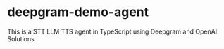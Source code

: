 # deepgram-demo-agent
This is a STT LLM TTS agent in TypeScript using Deepgram and OpenAI Solutions 
